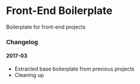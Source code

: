 # Front-End Boilerplate #
Boilerplate for front-end projects

### Changelog ###

#### 2017-03 ####
* Extracted base boilerplate from previous projects
* Cleaning up
